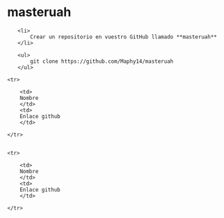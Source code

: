 # masteruah
<ol>

    <li>
        Crear un repositorio en vuestro GitHub llamado **masteruah**
    </li>
    
</ol>

<ul>

    <ul>
        git clone https://github.com/Maphy14/masteruah
    </ul>

</ul>


<table>

    <tr>

        <td>
        Nombre
        </td>
        <td>
        Enlace github
        </td>

    </tr>
    
    
    <tr>

        <td>
        Nombre
        </td>
        <td>
        Enlace github
        </td>

    </tr>
    
</table>
